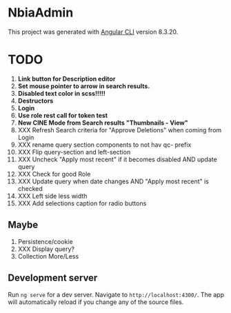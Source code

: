 # NbiaAdmin

This project was generated with [Angular CLI](https://github.com/angular/angular-cli) version 8.3.20.

# TODO
1. **Link button for Description editor**
1. **Set mouse pointer to arrow in search results.**
1. **Disabled text color in scss!!!!!**
1. **Destructors**
1. **Login**
1. **Use role rest call for token test**
1. **New CINE Mode from Search results "Thumbnails - View"**
1. XXX Refresh Search criteria for "Approve Deletions" when coming from Login
1. XXX rename query section components to not hav qc- prefix
1. XXX Flip query-section and left-section
1. XXX Uncheck "Apply most recent" if it becomes disabled AND update query
1. XXX Check for good Role
1. XXX Update query when date changes AND "Apply most recent" is checked
1. XXX Left side less width
1. XXX Add selections caption for radio buttons

## Maybe
1. Persistence/cookie
1. XXX Display query?
1. Collection More/Less

## Development server
Run `ng serve` for a dev server. Navigate to `http://localhost:4300/`. The app will automatically reload if you change any of the source files.
